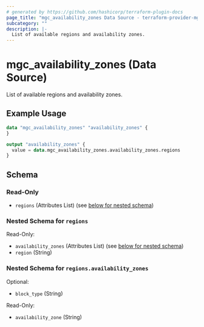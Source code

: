 ```yaml
---
# generated by https://github.com/hashicorp/terraform-plugin-docs
page_title: "mgc_availability_zones Data Source - terraform-provider-mgc"
subcategory: ""
description: |-
  List of available regions and availability zones.
---
```


# mgc_availability_zones (Data Source)

List of available regions and availability zones.

## Example Usage

```terraform
data "mgc_availability_zones" "availability_zones" {
}

output "availability_zones" {
  value = data.mgc_availability_zones.availability_zones.regions
}
```

<!-- schema generated by tfplugindocs -->
## Schema

### Read-Only

- `regions` (Attributes List) (see [below for nested schema](#nestedatt--regions))

<a id="nestedatt--regions"></a>
### Nested Schema for `regions`

Read-Only:

- `availability_zones` (Attributes List) (see [below for nested schema](#nestedatt--regions--availability_zones))
- `region` (String)

<a id="nestedatt--regions--availability_zones"></a>
### Nested Schema for `regions.availability_zones`

Optional:

- `block_type` (String)

Read-Only:

- `availability_zone` (String)
